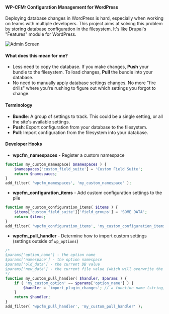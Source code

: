#### WP-CFM: Configuration Management for WordPress

Deploying database changes in WordPress is hard, especially when working on teams with multiple developers. This project aims at solving this problem by storing database configuration in the filesystem. It's like Drupal's "Features" module for WordPress.

![Admin Screen](http://i.imgur.com/EsdnMLJ.png)

#### What does this mean for me?

* Less need to copy the database. If you make changes, **Push** your bundle to the filesystem. To load changes, **Pull** the bundle into your database.
* No need to manually apply database settings changes. No more "fire drills" where you're rushing to figure out which settings you forgot to change.

#### Terminology

* **Bundle**: A group of settings to track. This could be a single setting, or all the site's available settings.
* **Push**: Export configuration from your database to the filesystem.
* **Pull**: Import configuration from the filesystem into your database.

#### Developer Hooks

* **wpcfm_namespaces** - Register a custom namespace

```php
function my_custom_namespace( $namespaces ) {
    $namespaces['custom_field_suite'] = 'Custom Field Suite';
    return $namespaces;
}
add_filter( 'wpcfm_namespaces', 'my_custom_namespace' );
```

* **wpcfm_configuration_items** - Add custom configuration settings to the pile

```php
function my_custom_configuration_items( $items ) {
    $items['custom_field_suite']['field_groups'] = 'SOME DATA';
    return $items;
}
add_filter( 'wpcfm_configuration_items', 'my_custom_configuration_items' );
```

* **wpcfm_pull_handler** - Determine how to import custom settings (settings outside of `wp_options`)

```php
/*
$params['option_name'] - the option name
$params['namespace'] - the option namespace
$params['old_data'] - the current DB value
$params['new_data'] - the current file value (which will overwrite the DB)
*/
function my_custom_pull_handler( $handler, $params ) {
    if ( 'my_custom_option' == $params['option_name'] ) {
        $handler = 'import_plugin_changes'; // a function name (string) or method name (array)
    }
    return $handler;
}
add_filter( 'wpcfm_pull_handler', 'my_custom_pull_handler' );
```

